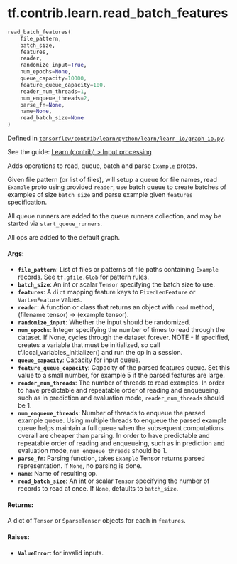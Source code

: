 <div itemscope itemtype="http://developers.google.com/ReferenceObject">
<meta itemprop="name" content="tf.contrib.learn.read_batch_features" />
</div>

# tf.contrib.learn.read_batch_features

``` python
read_batch_features(
    file_pattern,
    batch_size,
    features,
    reader,
    randomize_input=True,
    num_epochs=None,
    queue_capacity=10000,
    feature_queue_capacity=100,
    reader_num_threads=1,
    num_enqueue_threads=2,
    parse_fn=None,
    name=None,
    read_batch_size=None
)
```



Defined in [`tensorflow/contrib/learn/python/learn/learn_io/graph_io.py`](https://www.tensorflow.org/code/tensorflow/contrib/learn/python/learn/learn_io/graph_io.py).

See the guide: [Learn (contrib) > Input processing](../../../../../api_guides/python/contrib.learn.md#Input_processing)

Adds operations to read, queue, batch and parse `Example` protos.

Given file pattern (or list of files), will setup a queue for file names,
read `Example` proto using provided `reader`, use batch queue to create
batches of examples of size `batch_size` and parse example given `features`
specification.

All queue runners are added to the queue runners collection, and may be
started via `start_queue_runners`.

All ops are added to the default graph.

#### Args:

* <b>`file_pattern`</b>: List of files or patterns of file paths containing
      `Example` records. See `tf.gfile.Glob` for pattern rules.
* <b>`batch_size`</b>: An int or scalar `Tensor` specifying the batch size to use.
* <b>`features`</b>: A `dict` mapping feature keys to `FixedLenFeature` or
    `VarLenFeature` values.
* <b>`reader`</b>: A function or class that returns an object with
    `read` method, (filename tensor) -> (example tensor).
* <b>`randomize_input`</b>: Whether the input should be randomized.
* <b>`num_epochs`</b>: Integer specifying the number of times to read through the
    dataset. If None, cycles through the dataset forever. NOTE - If specified,
    creates a variable that must be initialized, so call
    tf.local_variables_initializer() and run the op in a session.
* <b>`queue_capacity`</b>: Capacity for input queue.
* <b>`feature_queue_capacity`</b>: Capacity of the parsed features queue. Set this
    value to a small number, for example 5 if the parsed features are large.
* <b>`reader_num_threads`</b>: The number of threads to read examples. In order to have
    predictable and repeatable order of reading and enqueueing, such as in
    prediction and evaluation mode, `reader_num_threads` should be 1.
* <b>`num_enqueue_threads`</b>: Number of threads to enqueue the parsed example queue.
    Using multiple threads to enqueue the parsed example queue helps maintain
    a full queue when the subsequent computations overall are cheaper than
    parsing. In order to have predictable and repeatable order of reading and
    enqueueing, such as in prediction and evaluation mode,
    `num_enqueue_threads` should be 1.
* <b>`parse_fn`</b>: Parsing function, takes `Example` Tensor returns parsed
    representation. If `None`, no parsing is done.
* <b>`name`</b>: Name of resulting op.
* <b>`read_batch_size`</b>: An int or scalar `Tensor` specifying the number of
    records to read at once. If `None`, defaults to `batch_size`.


#### Returns:

A dict of `Tensor` or `SparseTensor` objects for each in `features`.


#### Raises:

* <b>`ValueError`</b>: for invalid inputs.